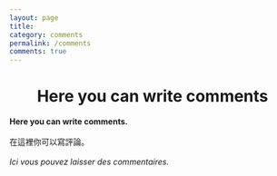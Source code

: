 ```yaml
---
layout: page
title: 
category: comments
permalink: /comments
comments: true
---
```

<h1 style="text-align: center;">Here you can write comments</h1>

**Here you can write comments.**<br><br>
在這裡你可以寫評論。<br><br>
*Ici vous pouvez laisser des commentaires.*


